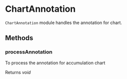 # ChartAnnotation

`ChartAnnotation` module handles the annotation for chart.

## Methods

### processAnnotation

To process the annotation for accumulation chart

Returns *void*
